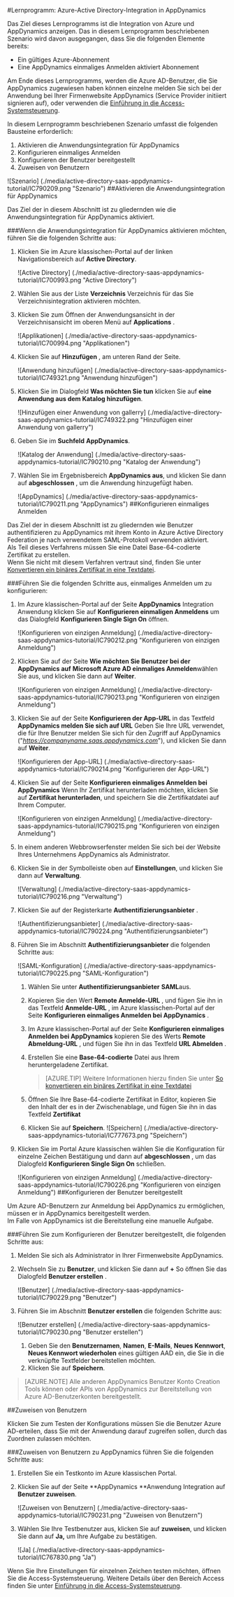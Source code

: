 <properties 
    pageTitle="Lernprogramm: Azure-Active Directory-Integration in AppDynamics | Microsoft Azure" 
    description="Informationen Sie zur Verwendung von AppDynamics mit Azure Active Directory einmaliges Anmelden, automatisierte Bereitstellung und mehr aktivieren!" 
    services="active-directory" 
    authors="jeevansd"  
    documentationCenter="na" 
    manager="femila"/>
<tags 
    ms.service="active-directory" 
    ms.devlang="na" 
    ms.topic="article" 
    ms.tgt_pltfrm="na" 
    ms.workload="identity" 
    ms.date="09/29/2016" 
    ms.author="jeedes" />

#<a name="tutorial-azure-active-directory-integration-with-appdynamics"></a>Lernprogramm: Azure-Active Directory-Integration in AppDynamics

Das Ziel dieses Lernprogramms ist die Integration von Azure und AppDynamics anzeigen. Das in diesem Lernprogramm beschriebenen Szenario wird davon ausgegangen, dass Sie die folgenden Elemente bereits:

-   Ein gültiges Azure-Abonnement
-   Eine AppDynamics einmaliges Anmelden aktiviert Abonnement

Am Ende dieses Lernprogramms, werden die Azure AD-Benutzer, die Sie AppDynamics zugewiesen haben können einzelne melden Sie sich bei der Anwendung bei Ihrer Firmenwebsite AppDynamics (Service Provider initiiert signieren auf), oder verwenden die [Einführung in die Access-Systemsteuerung](active-directory-saas-access-panel-introduction.md).

In diesem Lernprogramm beschriebenen Szenario umfasst die folgenden Bausteine erforderlich:

1.  Aktivieren die Anwendungsintegration für AppDynamics
2.  Konfigurieren einmaliges Anmelden
3.  Konfigurieren der Benutzer bereitgestellt
4.  Zuweisen von Benutzern

![Szenario] (./media/active-directory-saas-appdynamics-tutorial/IC790209.png "Szenario")
##<a name="enabling-the-application-integration-for-appdynamics"></a>Aktivieren die Anwendungsintegration für AppDynamics

Das Ziel der in diesem Abschnitt ist zu gliedernden wie die Anwendungsintegration für AppDynamics aktiviert.

###<a name="to-enable-the-application-integration-for-appdynamics-perform-the-following-steps"></a>Wenn die Anwendungsintegration für AppDynamics aktivieren möchten, führen Sie die folgenden Schritte aus:

1.  Klicken Sie im Azure klassischen-Portal auf der linken Navigationsbereich auf **Active Directory**.

    ![Active Directory] (./media/active-directory-saas-appdynamics-tutorial/IC700993.png "Active Directory")

2.  Wählen Sie aus der Liste **Verzeichnis** Verzeichnis für das Sie Verzeichnisintegration aktivieren möchten.

3.  Klicken Sie zum Öffnen der Anwendungsansicht in der Verzeichnisansicht im oberen Menü auf **Applications** .

    ![Applikationen] (./media/active-directory-saas-appdynamics-tutorial/IC700994.png "Applikationen")

4.  Klicken Sie auf **Hinzufügen** , am unteren Rand der Seite.

    ![Anwendung hinzufügen] (./media/active-directory-saas-appdynamics-tutorial/IC749321.png "Anwendung hinzufügen")

5.  Klicken Sie im Dialogfeld **Was möchten Sie tun** klicken Sie auf **eine Anwendung aus dem Katalog hinzufügen**.

    ![Hinzufügen einer Anwendung von gallerry] (./media/active-directory-saas-appdynamics-tutorial/IC749322.png "Hinzufügen einer Anwendung von gallerry")

6.  Geben Sie im **Suchfeld** **AppDynamics**.

    ![Katalog der Anwendung] (./media/active-directory-saas-appdynamics-tutorial/IC790210.png "Katalog der Anwendung")

7.  Wählen Sie im Ergebnisbereich **AppDynamics aus**, und klicken Sie dann auf **abgeschlossen** , um die Anwendung hinzugefügt haben.

    ![AppDynamics] (./media/active-directory-saas-appdynamics-tutorial/IC790211.png "AppDynamics")
##<a name="configuring-single-sign-on"></a>Konfigurieren einmaliges Anmelden

Das Ziel der in diesem Abschnitt ist zu gliedernden wie Benutzer authentifizieren zu AppDynamics mit ihrem Konto in Azure Active Directory Federation je nach verwendetem SAML-Protokoll verwenden aktiviert.  
Als Teil dieses Verfahrens müssen Sie eine Datei Base-64-codierte Zertifikat zu erstellen.  
Wenn Sie nicht mit diesem Verfahren vertraut sind, finden Sie unter [Konvertieren ein binäres Zertifikat in eine Textdatei](http://youtu.be/PlgrzUZ-Y1o).

###<a name="to-configure-single-sign-on-perform-the-following-steps"></a>Führen Sie die folgenden Schritte aus, einmaliges Anmelden um zu konfigurieren:

1.  Im Azure klassischen-Portal auf der Seite **AppDynamics** Integration Anwendung klicken Sie auf **Konfigurieren einmaligen Anmeldens** um das Dialogfeld **Konfigurieren Single Sign On** öffnen.

    ![Konfigurieren von einzigen Anmeldung] (./media/active-directory-saas-appdynamics-tutorial/IC790212.png "Konfigurieren von einzigen Anmeldung")

2.  Klicken Sie auf der Seite **Wie möchten Sie Benutzer bei der AppDynamics auf** **Microsoft Azure AD einmaliges Anmelden**wählen Sie aus, und klicken Sie dann auf **Weiter**.

    ![Konfigurieren von einzigen Anmeldung] (./media/active-directory-saas-appdynamics-tutorial/IC790213.png "Konfigurieren von einzigen Anmeldung")

3.  Klicken Sie auf der Seite **Konfigurieren der App-URL** in das Textfeld **AppDynamics melden Sie sich auf URL** Geben Sie Ihre URL verwendet, die für Ihre Benutzer melden Sie sich für den Zugriff auf AppDynamics ("*https://companyname.saas.appdynamics.com*"), und klicken Sie dann auf **Weiter**.

    ![Konfigurieren der App-URL] (./media/active-directory-saas-appdynamics-tutorial/IC790214.png "Konfigurieren der App-URL")

4.  Klicken Sie auf der Seite **Konfigurieren einmaliges Anmelden bei AppDynamics** Wenn Ihr Zertifikat herunterladen möchten, klicken Sie auf **Zertifikat herunterladen**, und speichern Sie die Zertifikatdatei auf Ihrem Computer.

    ![Konfigurieren von einzigen Anmeldung] (./media/active-directory-saas-appdynamics-tutorial/IC790215.png "Konfigurieren von einzigen Anmeldung")

5.  In einem anderen Webbrowserfenster melden Sie sich bei der Website Ihres Unternehmens AppDynamics als Administrator.

6.  Klicken Sie in der Symbolleiste oben auf **Einstellungen**, und klicken Sie dann auf **Verwaltung**.

    ![Verwaltung] (./media/active-directory-saas-appdynamics-tutorial/IC790216.png "Verwaltung")

7.  Klicken Sie auf der Registerkarte **Authentifizierungsanbieter** .

    ![Authentifizierungsanbieter] (./media/active-directory-saas-appdynamics-tutorial/IC790224.png "Authentifizierungsanbieter")

8.  Führen Sie im Abschnitt **Authentifizierungsanbieter** die folgenden Schritte aus:

    ![SAML-Konfiguration] (./media/active-directory-saas-appdynamics-tutorial/IC790225.png "SAML-Konfiguration")

    1.  Wählen Sie unter **Authentifizierungsanbieter** **SAML**aus.
    2.  Kopieren Sie den Wert **Remote Anmelde-URL** , und fügen Sie ihn in das Textfeld **Anmelde-URL** , im Azure klassischen-Portal auf der Seite **Konfigurieren einmaliges Anmelden bei AppDynamics** .
    3.  Im Azure klassischen-Portal auf der Seite **Konfigurieren einmaliges Anmelden bei AppDynamics** kopieren Sie des Werts **Remote Abmeldung-URL** , und fügen Sie ihn in das Textfeld **URL Abmelden** .
    4.  Erstellen Sie eine **Base-64-codierte** Datei aus Ihrem heruntergeladene Zertifikat.  

        >[AZURE.TIP] Weitere Informationen hierzu finden Sie unter [So konvertieren ein binäres Zertifikat in eine Textdatei](http://youtu.be/PlgrzUZ-Y1o)

    5.  Öffnen Sie Ihre Base-64-codierte Zertifikat in Editor, kopieren Sie den Inhalt der es in der Zwischenablage, und fügen Sie ihn in das Textfeld **Zertifikat**
    6.  Klicken Sie auf **Speichern**.
        ![Speichern] (./media/active-directory-saas-appdynamics-tutorial/IC777673.png "Speichern")

9.  Klicken Sie im Portal Azure klassischen wählen Sie die Konfiguration für einzelne Zeichen Bestätigung und dann auf **abgeschlossen** , um das Dialogfeld **Konfigurieren Single Sign On** schließen.

    ![Konfigurieren von einzigen Anmeldung] (./media/active-directory-saas-appdynamics-tutorial/IC790226.png "Konfigurieren von einzigen Anmeldung")
##<a name="configuring-user-provisioning"></a>Konfigurieren der Benutzer bereitgestellt

Um Azure AD-Benutzern zur Anmeldung bei AppDynamics zu ermöglichen, müssen er in AppDynamics bereitgestellt werden.  
Im Falle von AppDynamics ist die Bereitstellung eine manuelle Aufgabe.

###<a name="to-configure-user-provisioning-perform-the-following-steps"></a>Führen Sie zum Konfigurieren der Benutzer bereitgestellt, die folgenden Schritte aus:

1.  Melden Sie sich als Administrator in Ihrer Firmenwebsite AppDynamics.

2.  Wechseln Sie zu **Benutzer**, und klicken Sie dann auf **+** So öffnen Sie das Dialogfeld **Benutzer erstellen** .

    ![Benutzer] (./media/active-directory-saas-appdynamics-tutorial/IC790229.png "Benutzer")

3.  Führen Sie im Abschnitt **Benutzer erstellen** die folgenden Schritte aus:

    ![Benutzer erstellen] (./media/active-directory-saas-appdynamics-tutorial/IC790230.png "Benutzer erstellen")

    1.  Geben Sie den **Benutzernamen**, **Namen**, **E-Mails**, **Neues Kennwort**, **Neues Kennwort wiederholen** eines gültigen AAD ein, die Sie in die verknüpfte Textfelder bereitstellen möchten.
    2.  Klicken Sie auf **Speichern**.

>[AZURE.NOTE] Alle anderen AppDynamics Benutzer Konto Creation Tools können oder APIs von AppDynamics zur Bereitstellung von Azure AD-Benutzerkonten bereitgestellt.

##<a name="assigning-users"></a>Zuweisen von Benutzern

Klicken Sie zum Testen der Konfigurations müssen Sie die Benutzer Azure AD-erteilen, dass Sie mit der Anwendung darauf zugreifen sollen, durch das Zuordnen zulassen möchten.

###<a name="to-assign-users-to-appdynamics-perform-the-following-steps"></a>Zuweisen von Benutzern zu AppDynamics führen Sie die folgenden Schritte aus:

1.  Erstellen Sie ein Testkonto im Azure klassischen Portal.

2.  Klicken Sie auf der Seite **AppDynamics **Anwendung Integration auf **Benutzer zuweisen**.

    ![Zuweisen von Benutzern] (./media/active-directory-saas-appdynamics-tutorial/IC790231.png "Zuweisen von Benutzern")

3.  Wählen Sie Ihre Testbenutzer aus, klicken Sie auf **zuweisen**, und klicken Sie dann auf **Ja,** um Ihre Aufgabe zu bestätigen.

    ![Ja] (./media/active-directory-saas-appdynamics-tutorial/IC767830.png "Ja")

Wenn Sie Ihre Einstellungen für einzelnen Zeichen testen möchten, öffnen Sie die Access-Systemsteuerung. Weitere Details über den Bereich Access finden Sie unter [Einführung in die Access-Systemsteuerung](active-directory-saas-access-panel-introduction.md).
